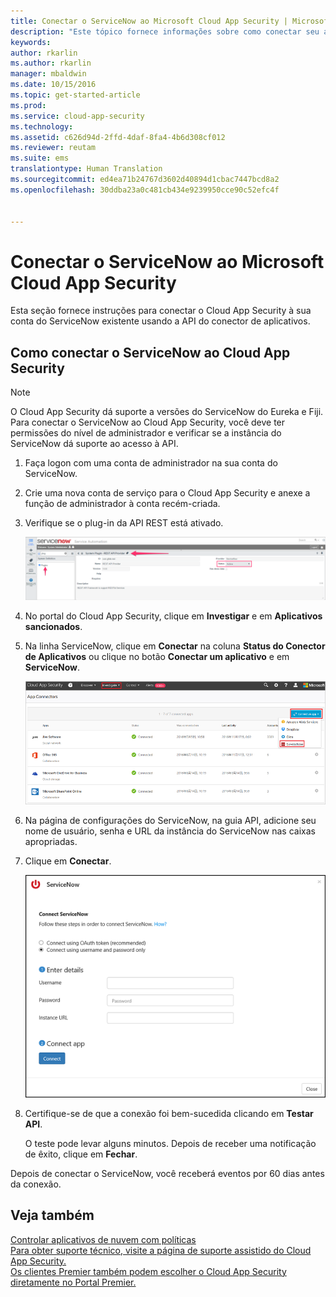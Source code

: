 ```yaml
---
title: Conectar o ServiceNow ao Microsoft Cloud App Security | Microsoft Docs
description: "Este tópico fornece informações sobre como conectar seu aplicativo do ServiceNow ao Cloud App Security usando o conector de API."
keywords: 
author: rkarlin
ms.author: rkarlin
manager: mbaldwin
ms.date: 10/15/2016
ms.topic: get-started-article
ms.prod: 
ms.service: cloud-app-security
ms.technology: 
ms.assetid: c626d94d-2ffd-4daf-8fa4-4b6d308cf012
ms.reviewer: reutam
ms.suite: ems
translationtype: Human Translation
ms.sourcegitcommit: ed4ea71b24767d3602d40894d1cbac7447bcd8a2
ms.openlocfilehash: 30ddba23a0c481cb434e9239950cce90c52efc4f


---
```


# <a name="connect-servicenow-to-microsoft-cloud-app-security"></a>Conectar o ServiceNow ao Microsoft Cloud App Security
Esta seção fornece instruções para conectar o Cloud App Security à sua conta do ServiceNow existente usando a API do conector de aplicativos.  
  
## <a name="how-to-connect-servicenow-to-cloud-app-security"></a>Como conectar o ServiceNow ao Cloud App Security  
  
> [!NOTE]  
>  O Cloud App Security dá suporte a versões do ServiceNow do Eureka e Fiji. Para conectar o ServiceNow ao Cloud App Security, você deve ter permissões do nível de administrador e verificar se a instância do ServiceNow dá suporte ao acesso à API.  
  
1.  Faça logon com uma conta de administrador na sua conta do ServiceNow.  
  
2.  Crie uma nova conta de serviço para o Cloud App Security e anexe a função de administrador à conta recém-criada.  
  
3.  Verifique se o plug-in da API REST está ativado.  
  
     ![conta do servicenow](./media/servicenow-account.png "servicenow account")  
  
4.  No portal do Cloud App Security, clique em **Investigar** e em **Aplicativos sancionados**.  
  
5.  Na linha ServiceNow, clique em **Conectar** na coluna **Status do Conector de Aplicativos** ou clique no botão **Conectar um aplicativo** e em **ServiceNow**.  
  
     ![conectar o servicenow](./media/connect-servicenow.png "connect servicenow")  
  
6.  Na página de configurações do ServiceNow, na guia API, adicione seu nome de usuário, senha e URL da instância do ServiceNow nas caixas apropriadas.  
  
7.  Clique em **Conectar**.  
  
     ![atualização de senha do servicenow](./media/servicenow-update-password.png "servicenow update password")  
  
8.  Certifique-se de que a conexão foi bem-sucedida clicando em **Testar API**.  
  
     O teste pode levar alguns minutos. Depois de receber uma notificação de êxito, clique em **Fechar**.  
  
Depois de conectar o ServiceNow, você receberá eventos por 60 dias antes da conexão.
  
## <a name="see-also"></a>Veja também  
[Controlar aplicativos de nuvem com políticas](control-cloud-apps-with-policies.md)   
[Para obter suporte técnico, visite a página de suporte assistido do Cloud App Security.](http://support.microsoft.com/oas/default.aspx?prid=16031)   
[Os clientes Premier também podem escolher o Cloud App Security diretamente no Portal Premier.](https://premier.microsoft.com/)  
  
  


<!--HONumber=Oct16_HO4-->


